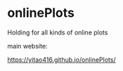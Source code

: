# onlinePlots
Holding for all kinds of online plots

main website:

https://yitao416.github.io/onlinePlots/

